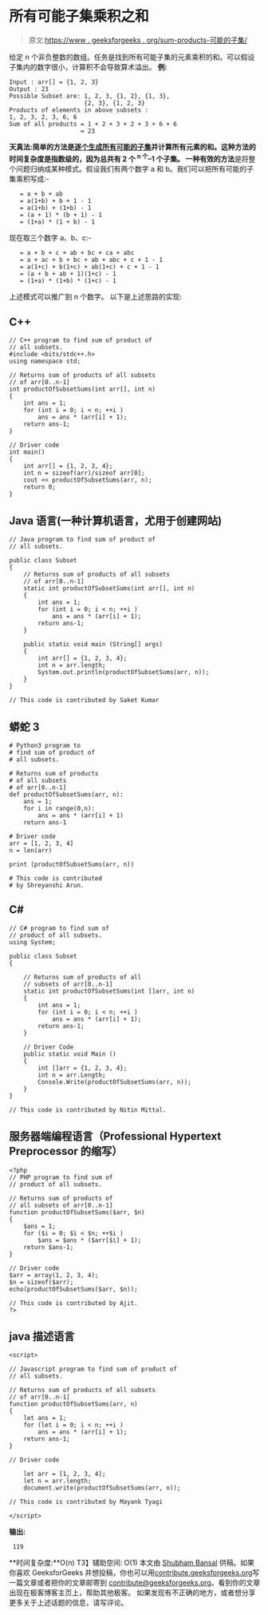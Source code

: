 # 所有可能子集乘积之和

> 原文:[https://www . geeksforgeeks . org/sum-products-可能的子集/](https://www.geeksforgeeks.org/sum-products-possible-subsets/)

给定 n 个非负整数的数组。任务是找到所有可能子集的元素乘积的和。可以假设子集内的数字很小，计算积不会导致算术溢出。
**例:**

```
Input : arr[] = {1, 2, 3}
Output : 23
Possible Subset are: 1, 2, 3, {1, 2}, {1, 3}, 
                     {2, 3}, {1, 2, 3}
Products of elements in above subsets :
1, 2, 3, 2, 3, 6, 6
Sum of all products = 1 + 2 + 3 + 2 + 3 + 6 + 6 
                    = 23
```

**天真法:**简单的方法是[逐个生成所有可能的子集](https://www.geeksforgeeks.org/finding-all-subsets-of-a-given-set-in-java/)并计算所有元素的和。这种方法的时间复杂度是指数级的，因为总共有 2 个 <sup>n 个</sup>–1 个子集。
一种**有效的方法**是将整个问题归纳成某种模式。假设我们有两个数字 a 和 b。我们可以把所有可能的子集乘积写成:-

```
   = a + b + ab 
   = a(1+b) + b + 1 - 1 
   = a(1+b) + (1+b) - 1 
   = (a + 1) * (b + 1) - 1
   = (1+a) * (1 + b) - 1
```

现在取三个数字 a、b、c:-

```
   = a + b + c + ab + bc + ca + abc 
   = a + ac + b + bc + ab + abc + c + 1 - 1
   = a(1+c) + b(1+c) + ab(1+c) + c + 1 - 1
   = (a + b + ab + 1)(1+c) - 1 
   = (1+a) * (1+b) * (1+c) - 1  
```

上述模式可以推广到 n 个数字。
以下是上述思路的实现:

## C++

```
// C++ program to find sum of product of
// all subsets.
#include <bits/stdc++.h>
using namespace std;

// Returns sum of products of all subsets
// of arr[0..n-1]
int productOfSubsetSums(int arr[], int n)
{
    int ans = 1;
    for (int i = 0; i < n; ++i )
        ans = ans * (arr[i] + 1);
    return ans-1;
}

// Driver code
int main()
{
    int arr[] = {1, 2, 3, 4};
    int n = sizeof(arr)/sizeof arr[0];
    cout << productOfSubsetSums(arr, n);
    return 0;
}
```

## Java 语言(一种计算机语言，尤用于创建网站)

```
// Java program to find sum of product of
// all subsets.

public class Subset
{
    // Returns sum of products of all subsets
    // of arr[0..n-1]
    static int productOfSubsetSums(int arr[], int n)
    {
        int ans = 1;
        for (int i = 0; i < n; ++i )
            ans = ans * (arr[i] + 1);
        return ans-1;
    }

    public static void main (String[] args)
    {
        int arr[] = {1, 2, 3, 4};
        int n = arr.length;
        System.out.println(productOfSubsetSums(arr, n));
    }
}

// This code is contributed by Saket Kumar
```

## 蟒蛇 3

```
# Python3 program to
# find sum of product of
# all subsets.

# Returns sum of products
# of all subsets
# of arr[0..n-1]
def productOfSubsetSums(arr, n):
    ans = 1;
    for i in range(0,n):
        ans = ans * (arr[i] + 1)
    return ans-1

# Driver code
arr = [1, 2, 3, 4]
n = len(arr)

print (productOfSubsetSums(arr, n))

# This code is contributed
# by Shreyanshi Arun.
```

## C#

```
// C# program to find sum of
// product of all subsets.
using System;

public class Subset
{

    // Returns sum of products of all
    // subsets of arr[0..n-1]
    static int productOfSubsetSums(int []arr, int n)
    {
        int ans = 1;
        for (int i = 0; i < n; ++i )
            ans = ans * (arr[i] + 1);
        return ans-1;
    }

    // Driver Code
    public static void Main ()
    {
        int []arr = {1, 2, 3, 4};
        int n = arr.Length;
        Console.Write(productOfSubsetSums(arr, n));
    }
}

// This code is contributed by Nitin Mittal.
```

## 服务器端编程语言（Professional Hypertext Preprocessor 的缩写）

```
<?php
// PHP program to find sum of
// product of all subsets.

// Returns sum of products of
// all subsets of arr[0..n-1]
function productOfSubsetSums($arr, $n)
{
    $ans = 1;
    for ($i = 0; $i < $n; ++$i )
        $ans = $ans * ($arr[$i] + 1);
    return $ans-1;
}

// Driver code
$arr = array(1, 2, 3, 4);
$n = sizeof($arr);
echo(productOfSubsetSums($arr, $n));

// This code is contributed by Ajit.
?>
```

## java 描述语言

```
<script>

// Javascript program to find sum of product of
// all subsets.

// Returns sum of products of all subsets
// of arr[0..n-1]
function productOfSubsetSums(arr, n)
{
    let ans = 1;
    for (let i = 0; i < n; ++i )
        ans = ans * (arr[i] + 1);
    return ans-1;
}

// Driver code

    let arr = [1, 2, 3, 4];
    let n = arr.length;
    document.write(productOfSubsetSums(arr, n));

// This code is contributed by Mayank Tyagi

</script>
```

**输出:**

```
 119 
```

**时间复杂度:**O(n)
T3】辅助空间: O(1)
本文由 [Shubham Bansal](https://www.facebook.com/banalshubham) 供稿。如果你喜欢 GeeksforGeeks 并想投稿，你也可以用[contribute.geeksforgeeks.org](http://www.contribute.geeksforgeeks.org)写一篇文章或者把你的文章邮寄到 contribute@geeksforgeeks.org。看到你的文章出现在极客博客主页上，帮助其他极客。
如果发现有不正确的地方，或者想分享更多关于上述话题的信息，请写评论。